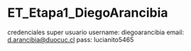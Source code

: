 # ET_Etapa1_DiegoArancibia

credenciales super usuario 
username: diegoarancibia
email: d.arancibia@duocuc.cl
pass: lucianito5465
